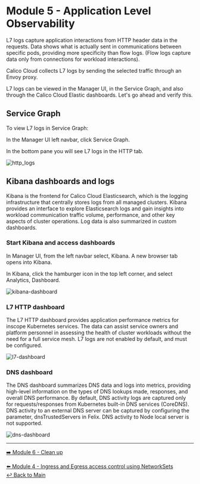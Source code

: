 # Module 5 - Application Level Observability

L7 logs capture application interactions from HTTP header data in the requests. Data shows what is actually sent in communications between specific pods, providing more specificity than flow logs. (Flow logs capture data only from connections for workload interactions).

Calico Cloud collects L7 logs by sending the selected traffic through an Envoy proxy.

L7 logs can be viewed in the Manager UI, in the Service Graph, and also through the Calico Cloud Elastic dashboards. Let's go ahead and verify this.

## Service Graph

To view L7 logs in Service Graph:

In the Manager UI left navbar, click Service Graph.

In the bottom pane you will see L7 logs in the HTTP tab.

![http_logs](https://user-images.githubusercontent.com/104035488/216352791-bdbb8376-3b24-4590-81f4-a6b411c1a1cd.gif)

## Kibana dashboards and logs

Kibana is the frontend for Calico Cloud Elasticsearch, which is the logging infrastructure that centrally stores logs from all managed clusters. Kibana provides an interface to explore Elasticsearch logs and gain insights into workload communication traffic volume, performance, and other key aspects of cluster operations. Log data is also summarized in custom dashboards.

### Start Kibana and access dashboards

In Manager UI, from the left navbar select, Kibana. A new browser tab opens into Kibana.

In Kibana, click the hamburger icon in the top left corner, and select Analytics, Dashboard.

![kibana-dashboard](https://user-images.githubusercontent.com/104035488/216352874-83d3dd93-0596-4791-b974-e18c0cd364c7.png)

### L7 HTTP dashboard

The L7 HTTP dashboard provides application performance metrics for inscope Kubernetes services. The data can assist service owners and platform personnel in assessing the health of cluster workloads without the need for a full service mesh. L7 logs are not enabled by default, and must be configured.

![l7-dashboard](https://user-images.githubusercontent.com/104035488/216352987-23be3658-2a66-437f-b791-31340971c287.png)

### DNS dashboard

The DNS dashboard summarizes DNS data and logs into metrics, providing high-level information on the types of DNS lookups made, responses, and overall DNS performance. By default, DNS activity logs are captured only for requests/responses from Kubernetes built-in DNS services (CoreDNS). DNS activity to an external DNS server can be captured by configuring the parameter, dnsTrustedServers in Felix. DNS activity to Node local server is not supported.

![dns-dashboard](https://user-images.githubusercontent.com/104035488/216353120-e78261a0-cd5b-4b89-a171-4225608422c3.png)

---

[:arrow_right: Module 6 - Clean up](module-6-clean-up.md)  

[:arrow_left: Module 4 - Ingress and Egress access control using NetworkSets](module-4-network-sets.md)  
[:leftwards_arrow_with_hook: Back to Main](../README.md)  
